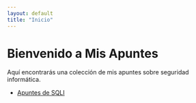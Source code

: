 ```yaml
---
layout: default
title: "Inicio"
---
```


# Bienvenido a Mis Apuntes

Aquí encontrarás una colección de mis apuntes sobre seguridad informática.

- [Apuntes de SQLI](apuntes/SQLI/)
